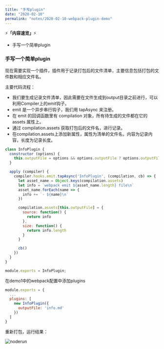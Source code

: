 ```yaml
---
title: "手写plugin"
date: "2020-02-10"
permalink: "notes/2020-02-10-webpack-plugin-demo"
---
```


⚡<strong>「内容速览」</strong>⚡

- 手写一个简单plugin

### 手写一个简单plugin
现在需要实现一个插件，插件用于记录打包后的文件清单，主要信息包括打包的文件数和相应文件名。

主要代码流程：

- 我们要生成记录文件清单，因此需要在文件生成到output目录之前进行，可以利用Compiler上的emit钩子。
- emit 是一个异步串行钩子，我们用 tapAsync 来注册。
- 在 emit 的回调函数里有 compilation 对象，所有待生成的文件都在它的 assets 属性上。
- 通过 compilation.assets 获取打包后的文件名，进行记录。
- 在compilation.assets上添加新属性，属性为清单的文件名，内容为记录内容，长度为记录长度。


```js
class InfoPlugin {
  constructor (options) {
    this.outputFile = options && options.outputFile ? options.outputFile : 'info.md'
  }

  apply (compiler) {
    compiler.hooks.emit.tapAsync('InfoPlugin', (compilation, cb) => {
      let asset_name = Object.keys(compilation.assets)
      let info = `webpack emit ${asset_name.length} file\n`
      asset_name.forEach(name => {
        info += `- ${name}\n`
      })

      compilation.assets[this.outputFile] = {
        source: function() {
          return info
        },
        size: function() {
          return info.length
        }
      }

      cb()
    })
  }
}

module.exports = InfoPlugin;
```

在demo1中的webpack配置中添加plugins
```js
module.exports = {
  ...
  plugins: [
    new InfoPlugin({
      outputFile: 'info.md'
    })
  ]
}
```

重新打包，运行结果：

![noderun](~@images/webpack/demo2.png)


